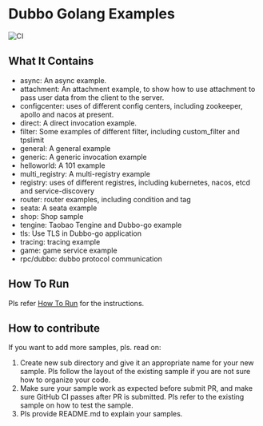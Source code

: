 # Dubbo Golang Examples

![CI](https://github.com/apache/dubbo-go-samples/workflows/CI/badge.svg)

## What It Contains

* async: An async example.
* attachment: An attachment example, to show how to use attachment to pass user data from the client to the server.
* configcenter: uses of different config centers, including zookeeper, apollo and nacos at present.
* direct: A direct invocation example.
* filter: Some examples of different filter, including custom_filter and tpslimit
* general: A general example
* generic: A generic invocation example
* helloworld: A 101 example
* multi_registry: A multi-registry example
* registry: uses of different registres, including kubernetes, nacos, etcd and service-discovery
* router: router examples, including condition and tag
* seata: A seata example
* shop: Shop sample
* tengine: Taobao Tengine and Dubbo-go example
* tls: Use TLS in Dubbo-go application
* tracing: tracing example
* game: game service example
* rpc/dubbo: dubbo protocol communication

## How To Run

Pls refer [How To Run](HOWTO.md) for the instructions.

## How to contribute

If you want to add more samples, pls. read on:
1. Create new sub directory and give it an appropriate name for your new sample. Pls follow the layout of the existing sample if you are not sure how to organize your code.
2. Make sure your sample work as expected before submit PR, and make sure GitHub CI passes after PR is submitted. Pls refer to the existing sample on how to test the sample.
3. Pls provide README.md to explain your samples.
